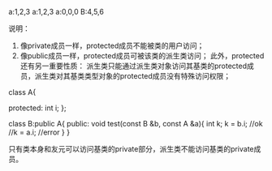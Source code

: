 a:1,2,3
a:1,2,3
a:0,0,0
B:4,5,6

说明：
1. 像private成员一样，protected成员不能被类的用户访问；
2. 像public成员一样，protected成员可被该类的派生类访问；
此外，protected还有另一重要性质：
派生类只能通过派生类对象访问其基类的protected成员，派生类对其基类类型对象的protected成员没有特殊访问权限；

class A{

protected:
    int i;
};

class B:public A{
public:
    void test(const B &b, const A &a){
      int k;
      k = b.i; //ok
      //k = a.i; //error
    }
}

只有类本身和友元可以访问基类的private部分，派生类不能访问基类的private成员。
